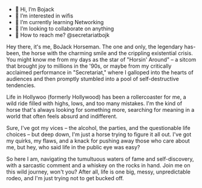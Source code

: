 - 💨 Hi, I’m Bojack
- 👀 I’m interested in wifis
- 🌱 I’m currently learning Networking
- 💞️ I’m looking to collaborate on anything
- 🐤 How to reach me? @secretariatbojk



Hey there, it's me, BoJack Horseman. The one and only, the legendary has-been, the horse with the charming smile and the crippling existential crisis. 
You might know me from my days as the star of "Horsin' Around" – a sitcom that brought joy to millions in the '90s, or maybe from my critically acclaimed performance in "Secretariat," 
where I galloped into the hearts of audiences and then promptly stumbled into a pool of self-destructive tendencies.

Life in Hollywoo (formerly Hollywood) has been a rollercoaster for me, a wild ride filled with highs, lows, 
and too many mistakes. I'm the kind of horse that's always looking for something more, searching for meaning in a world that often feels absurd and indifferent.

Sure, I've got my vices – the alcohol, the parties, and the questionable life choices – but deep down,
I'm just a horse trying to figure it all out. I've got my quirks, my flaws, and a knack for pushing away those who care about me,
but hey, who said life in the public eye was easy?

So here I am, navigating the tumultuous waters of fame and self-discovery, 
with a sarcastic comment and a whiskey on the rocks in hand. Join me on this wild journey,
won't you? After all, life is one big, messy, unpredictable rodeo, and I'm just trying not to get bucked off.

